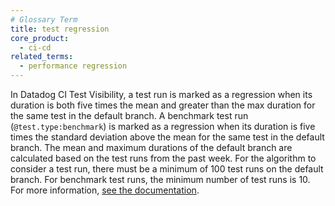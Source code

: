 ```yaml
---
# Glossary Term
title: test regression
core_product:
  - ci-cd
related_terms:
  - performance regression
---
```

In Datadog CI Test Visibility, a test run is marked as a regression when its duration is both five times the mean and greater than the max duration for the same test in the default branch. A benchmark test run (`@test.type:benchmark`) is marked as a regression when its duration is five times the standard deviation above the mean for the same test in the default branch.
The mean and maximum durations of the default branch are calculated based on the test runs from the past week. For the algorithm to consider a test run, there must be a minimum of 100 test runs on the default branch. For benchmark test runs, the minimum number of test runs is 10.
For more information, <a href="/continuous_integration/search/?tab=tests#test-regressions">see the documentation</a>.
